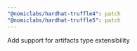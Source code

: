 ```yaml
---
"@nomiclabs/hardhat-truffle4": patch
"@nomiclabs/hardhat-truffle5": patch
---
```


Add support for artifacts type extensibility
